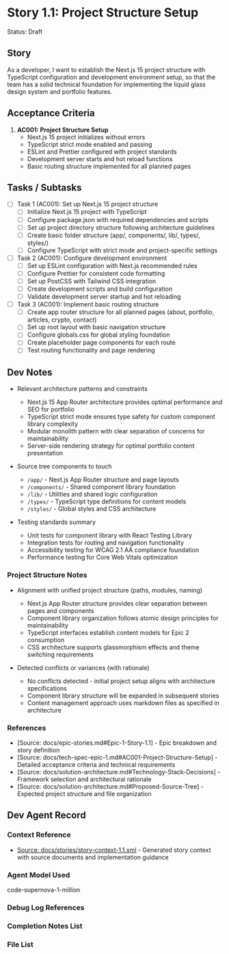 # Story 1.1: Project Structure Setup

Status: Draft

## Story

As a developer, I want to establish the Next.js 15 project structure with TypeScript configuration and development environment setup, so that the team has a solid technical foundation for implementing the liquid glass design system and portfolio features.

## Acceptance Criteria

1. **AC001: Project Structure Setup**
   - Next.js 15 project initializes without errors
   - TypeScript strict mode enabled and passing
   - ESLint and Prettier configured with project standards
   - Development server starts and hot reload functions
   - Basic routing structure implemented for all planned pages

## Tasks / Subtasks

- [ ] Task 1 (AC001): Set up Next.js 15 project structure
  - [ ] Initialize Next.js 15 project with TypeScript
  - [ ] Configure package.json with required dependencies and scripts
  - [ ] Set up project directory structure following architecture guidelines
  - [ ] Create basic folder structure (app/, components/, lib/, types/, styles/)
  - [ ] Configure TypeScript with strict mode and project-specific settings
- [ ] Task 2 (AC001): Configure development environment
  - [ ] Set up ESLint configuration with Next.js recommended rules
  - [ ] Configure Prettier for consistent code formatting
  - [ ] Set up PostCSS with Tailwind CSS integration
  - [ ] Create development scripts and build configuration
  - [ ] Validate development server startup and hot reloading
- [ ] Task 3 (AC001): Implement basic routing structure
  - [ ] Create app router structure for all planned pages (about, portfolio, articles, crypto, contact)
  - [ ] Set up root layout with basic navigation structure
  - [ ] Configure globals.css for global styling foundation
  - [ ] Create placeholder page components for each route
  - [ ] Test routing functionality and page rendering

## Dev Notes

- Relevant architecture patterns and constraints
  - Next.js 15 App Router architecture provides optimal performance and SEO for portfolio
  - TypeScript strict mode ensures type safety for custom component library complexity
  - Modular monolith pattern with clear separation of concerns for maintainability
  - Server-side rendering strategy for optimal portfolio content presentation

- Source tree components to touch
  - `/app/` - Next.js App Router structure and page layouts
  - `/components/` - Shared component library foundation
  - `/lib/` - Utilities and shared logic configuration
  - `/types/` - TypeScript type definitions for content models
  - `/styles/` - Global styles and CSS architecture

- Testing standards summary
  - Unit tests for component library with React Testing Library
  - Integration tests for routing and navigation functionality
  - Accessibility testing for WCAG 2.1 AA compliance foundation
  - Performance testing for Core Web Vitals optimization

### Project Structure Notes

- Alignment with unified project structure (paths, modules, naming)
  - Next.js App Router structure provides clear separation between pages and components
  - Component library organization follows atomic design principles for maintainability
  - TypeScript interfaces establish content models for Epic 2 consumption
  - CSS architecture supports glassmorphism effects and theme switching requirements

- Detected conflicts or variances (with rationale)
  - No conflicts detected - initial project setup aligns with architecture specifications
  - Component library structure will be expanded in subsequent stories
  - Content management approach uses markdown files as specified in architecture

### References

- [Source: docs/epic-stories.md#Epic-1-Story-1.1] - Epic breakdown and story definition
- [Source: docs/tech-spec-epic-1.md#AC001-Project-Structure-Setup] - Detailed acceptance criteria and technical requirements
- [Source: docs/solution-architecture.md#Technology-Stack-Decisions] - Framework selection and architectural rationale
- [Source: docs/solution-architecture.md#Proposed-Source-Tree] - Expected project structure and file organization

## Dev Agent Record

### Context Reference

- [Source: docs/stories/story-context-1.1.xml](docs/stories/story-context-1.1.xml) - Generated story context with source documents and implementation guidance

### Agent Model Used

code-supernova-1-million

### Debug Log References

### Completion Notes List

### File List
